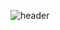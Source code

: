 ![header](https://capsule-render.vercel.app/api?type=waving&text=DongWon%20Ko&color=000000&fontColor=1e2b67&height=200)
